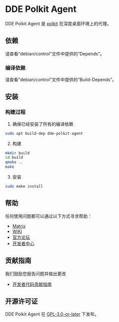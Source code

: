 # DDE Polkit Agent

DDE Polkit Agent 是 [polkit](https://www.freedesktop.org/software/polkit/docs/latest/polkit.8.html) 在深度桌面环境上的代理。

## 依赖
请查看“debian/control”文件中提供的“Depends”。

### 编译依赖
请查看“debian/control”文件中提供的“Build-Depends”。

## 安装

### 构建过程

1. 确保已经安装了所有的编译依赖
```bash
sudo apt build-dep dde-polkit-agent
```

2. 构建
```bash
mkdir build
cd build
qmake ..
make
```

3. 安装
```bash
sudo make install
```
## 帮助
任何使用问题都可以通过以下方式寻求帮助：

* [Matrix](https://matrix.to/#/#deepin-community:matrix.org)
* [WiKi](https://wiki.deepin.org)
* [官方论坛](https://bbs.deepin.org)
* [开发者中心](https://github.com/linuxdeepin/developer-center/issues) 

## 贡献指南

我们鼓励您报告问题并做出更改

- [开发者代码贡献指南](https://github.com/linuxdeepin/developer-center/wiki/Contribution-Guidelines-for-Developers) 

## 开源许可证
DDE Polkit Agent 在 [GPL-3.0-or-later](LICENSE) 下发布。
